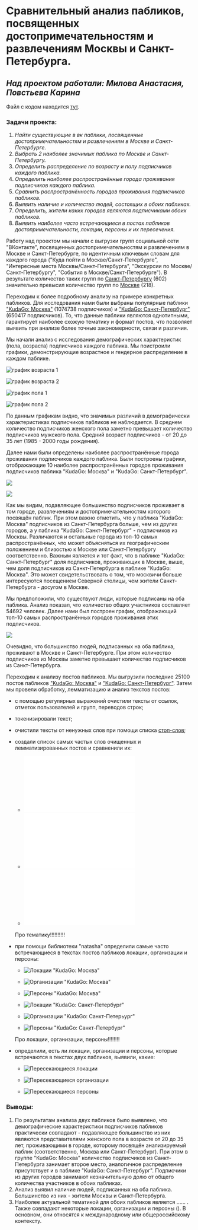 # __Сравнительный анализ пабликов, посвященных достопримечательностям и развлечениям Москвы и Санкт-Петербурга.__

## _Над проектом работали: Милова Анастасия, Повстьева Карина_

Файл с кодом находится [тут](project.ipynb).

### __Задачи проекта:__

1. _Найти существующие в вк паблики, посвященные достопримечательностям и развлечениям в Москве и Санкт-Петербурге._
2. _Выбрать 2 наиболее значимых паблика по Москве и Санкт-Петербургу._
3. _Определить распределение по возрасту и полу подписчиков каждого паблика._
4. _Определить наиболее распространённые города проживания подписчиков каждого паблика._
5. _Сравнить распространённость городов проживания подписчиков пабликов._
6. _Выявить наличие и количество людей, состоящих в обоих пабликах._
7. _Определить, жители каких городов являются подписчиками обоих пабликов._
8. _Выявить наиболее часто встречающиеся в постах пабликов достопримечательности, локации, персоны и их пересечения._

Работу над проектом мы начали с выгрузки групп социальной сети "ВКонтакте", посвященных достопримечательностям и развлечениям в Москве и Санкт-Петербурге, по идентичным ключевым словам для каждого города ("Куда пойти в Москве/Санкт-Петербурге", "Интересные места Москвы/Санкт-Петербурга", "Экскурсии по Москве/Санкт-Петербургу", "События в Москве/Санкт-Петербурге"). В результате количество таких групп по [Санкт-Петербургу](files/saved_groups_spb.tsv) (602) значительно превысил количество групп по [Москве](files/saved_groups_spb.tsv) (218).

Переходим к более подробному анализу на примере конкретных пабликов. Для исследования нами были выбраны популярные паблики ["KudaGo: Москва"](https://vk.com/kudago) (1074738 подписчиков) и ["KudaGo: Санкт-Петербург"](https://vk.com/kudagospb) (650417 подписчиков). То, что данные паблики являются однотипными, гарантирует наиболее схожую тематику и формат постов, что позволяет выявить при анализе более точные закономерности, связи и различия.

Мы начали анализ с исследования демографических характеристик (пола, возраста) подписчиков каждого паблика. Мы поистроили графики, демонстрирующие возрастное и гендерное распределение в каждом паблике. 

![график возраста 1](graphs/birth_count_msk.png)

![график возраста 2](graphs/birth_count_spb.png)


![график пола 1](graphs/sex_count_msk.png)

![график пола 2](graphs/sex_count_spb.png)



По данным графикам видно, что значимых различий в демографически характеристиках подписчиков пабликов не наблюдается. В среднем количество подписчиков женского пола заметно превышает количество подписчиков мужского пола. Средний возраст подписчиков - от 20 до 35 лет (1985 - 2000 годы рождения).

Далее нами были определены наиболее распространённые города проживания подписчиков каждого паблика. Были построены графики, отображающие 10 наиболее распространённых городов проживания подписчиков паблика "KudaGo: Москва" и "KudaGo: Санкт-Петербург".


![](graphs/city_count_msk.png)


![](graphs/city_count_spb.png)


Как мы видим, подавляющее большинство подписчиков проживает в том городе, развлечениям и достопримечательностям которого посвящён паблик. При этом важно отметить, что у паблика "KudaGo: Москва" подписчиков из Санкт-Петербурга больше, чем из других городов, а у паблика "KudaGo: Санкт-Петербург" - подписчиков из Москвы. Различаются и остальные города из топ-10 самых распространённых, что может объясняться их географическим положением и близостью к Москве или Санкт-Петербургу соответственно. Важным является и тот факт, что в паблике "KudaGo: Санкт-Петербург" доля подписчиков, проживающих в Москве, выше, чем доля подписчиков из Санкт-Петербурга в паблике "KudaGo: Москва". Это может свидетельствовать о том, что москвичи больше интересуются посещением Северной столицы, чем жители Санкт-Петербурга - досугом в Москве.

Мы предположили, что существуют люди, которые подписаны на оба паблика. Анализ показал, что количество общих участников составляет 54692 человек. Далее нами был построен график, отображающий топ-10 самых распространённых городов проживания этих подписчиков. 

![](graphs/city_count_inter.png)

Очевидно, что большинство людей, подписанных на оба паблика, проживают в Москве и Санкт-Петербурге. При этом количество подписчиков из Москвы заметно превышает количество подписчиков из Санкт-Петербурга.


Переходим к анализу постов пабликов. Мы выгрузили последние 25100 постов пабликов ["KudaGo: Москва"](files/posts_msk) и ["KudaGo: Санкт-Петербург"](files/posts_spb). Затем мы провели обработку, лемматизацию и анализ текстов постов:

* с помощью регулярных выражений очистили тексты от ссылок, отметок пользователей и групп, переводов строк;

* токенизировали текст;
  
* очистили тексты от ненужных слов при помощи списка [стоп-слов](files/stopwords_russian.txt);

* создали список самых частых слов очищенных и лемматизированных постов и сравненили их:

     * ![Самые часто встречаемые слова в постах паблика "KudaGo: Москва"](files/lemmatized_words_msk.txt)
     * ![Самые часто встречаемые слова в постах паблика "KudaGo: Санкт-Петербург"](files/lemmatized_words_spb.txt)
     * ![Сравнение](files/lemmatized_words_intersection.txt)
     
     
  Про тематику!!!!!!!!!!

* при помощи библиотеки "natasha" определили самые часто встречающиеся в текстах постов пабликов локации, организации и персоны:

     * ![Локации "KudaGo: Москва"](files/locations_msk)   
     
     * ![Организации "KudaGo: Москва"](files/organizations_msk) 
     
     * ![Персоны "KudaGo: Москва"](files/persons_msk) 
     
     * ![Локации "KudaGo: Санкт-Петербург"](files/locations_spb) 
     
     * ![Организации "KudaGo: Санкт-Петерьург"](files/organizations_spb) 
     
     * ![Персоны "KudaGo: Санкт-Петербург"](files/persons_spb) 
     
  Про локации, организации, персоны!!!!!!!!
     
* определили, есть ли локации, организации и персоны, которые встречаются в текстах двух пабликов, выявили, какие:

     * ![Пересекающиеся локации](files/locations_intersection) 
     
     * ![Пересекающиеся организации](files/organizations_intersection) 
     
     * ![Пересекающиеся персоны](files/persons_intersection) 


### __Выводы:__

1. По результатам анализа двух пабликов было выявлено, что демографические характеристики подписчиков пабликов практически совпадают - подавляющее большинство из них являются представителями женского пола в возрасте от 20 до 35 лет, проживающими в городе, которому посвящён анализируемый паблик (соответственно, Москва или Санкт-Петербург). При этом в группе "KudaGo: Москва" количество подписчиков из Санкт-Петербурга занимает второе место, аналогичное распределение присутствует и в паблике "KudaGo: Санкт-Петербург". Подписчики из других городов занимают незначительную долю от общего количества участников в обоих пабликах.
2. Анализ выявил наличие людей, подписанных на оба паблика. Большинство из них - жители Москвы и Санкт-Петербурга.
3. Наиболее актуальной тематикой для обоих пабликов является ...... . Также совпадают некоторые локации, организации и персоны (). В основном, они относятся к международному или общероссийскому контексту.
